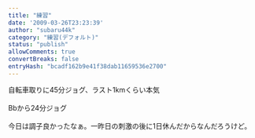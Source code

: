 ```yaml
---
title: "練習"
date: '2009-03-26T23:23:39'
author: "subaru44k"
category: "練習(デフォルト)"
status: "publish"
allowComments: true
convertBreaks: false
entryHash: "bcadf162b9e41f38dab11659536e2700"
---
```

自転車取りに45分ジョグ、ラスト1kmくらい本気<br>
<br>
Bbから24分ジョグ<br>
<br>
今日は調子良かったなぁ。一昨日の刺激の後に1日休んだからなんだろうけど。
